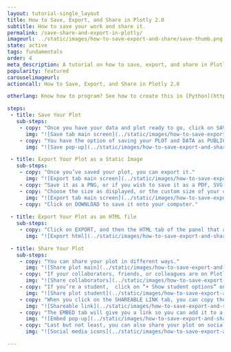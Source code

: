 ```yaml
---
layout: tutorial-single_layout
title: How to Save, Export, and Share in Plotly 2.0
subtitle: How to save your work and share it.
permalink: /save-share-and-export-in-plotly/
imageurl: ../static/images/how-to-save-export-and-share/save-thumb.png
state: active
tags: fundamentals
order: 4
meta_description: A tutorial on how to save, export, and share in Plotly 2.0.
popularity: featured
carouselimageurl:
actioncall: How to Save, Export, and Share in Plotly 2.0

otherlang: Know how to program? See how to create this in [Python](https://plot.ly/python/#static-image-export) or [R](https://plot.ly/r/#static-image-export).

steps:
 - title: Save Your Plot
   sub-steps:
    - copy: "Once you have your data and plot ready to go, click on SAVE on the left-hand side."
      img: "![Save tab main screen](../static/images/how-to-save-export-and-share/Save_Tab_Main_Screen.png)"
    - copy: "You have the option of saving your PLOT and DATA as PUBLIC or PRIVATE. For more information on how sharing works, including the difference between private, public and secret sharing, click [here](http://help.plot.ly/how-sharing-works-in-plotly/)."
      img: "![Save pop-up](../static/images/how-to-save-export-and-share/Save_Pop_Up.png)"

 - title: Export Your Plot as a Static Image
   sub-steps:
    - copy: "Once you’ve saved your plot, you can export it."
      img: "![Export tab main screen](../static/images/how-to-save-export-and-share/Export_Main_Screen.png)"
    - copy: "Save it as a PNG, or if you wish to save it as a PDF, SVG or ESP, click [here](https://plot.ly/products/cloud/) to upgrade your account."
    - copy: "Choose the size as displayed, or the custom size of your chart."
      img: "![Export tab main screen](../static/images/how-to-save-export-and-share/Export_Tab.png)"
    - copy: "Click on DOWNLOAD to save it onto your computer."
 
 - title: Export Your Plot as an HTML file
   sub-steps:
    - copy: "Click on EXPORT, and then the HTML tab of the panel that appears. You have the option of selecting 'DOWNLOAD AS ZIP ARCHIVE' or 'DOWNLOAD AS HTML FILE'."
      img: "![Export html](../static/images/how-to-save-export-and-share/export-html.png)"

 - title: Share Your Plot
   sub-steps:
    - copy: "You can share your plot in different ways."
      img: "![Share plot main](../static/images/how-to-save-export-and-share/Share_Main_Screen.png)"
    - copy: "If your collaborators, friends, or colleagues are on Plotly, simply invite them and send them an optional message, then click ADD."
      img: "![Share collaborators](../static/images/how-to-save-export-and-share/Share_Main_Pop_Up.png)"
    - copy: "If you’re a student,  click on “+ Show student options” on the bottom right-hand corner of the pop-up. This way, you can add other information such as project name and class."
      img: "![Share plot student](../static/images/how-to-save-export-and-share/Share_Student.png)"
    - copy: "When you click on the SHAREABLE LINK tab, you can copy the URL of your plot, and send it that way."
      img: "![Shareable link](../static/images/how-to-save-export-and-share/Shareable_Link.png)"
    - copy: "The EMBED tab will give you a link so you can add it to a website. You have the option of embedding your plot as an iframe or HTML file. For more information on how to embed your plot in a blog or website, click [here](http://help.plot.ly/embed-graphs-in-websites/)."
      img: "![Embed pop-up](../static/images/how-to-save-export-and-share/Embed_Pop_Up.png)"
    - copy: "Last but not least, you can also share your plot on social media! Simply click on the Facebook, Twitter, and Google Plus icons."
      img: "![Social media icons](../static/images/how-to-save-export-and-share/Social_Media_Icons.png)"

---
```

